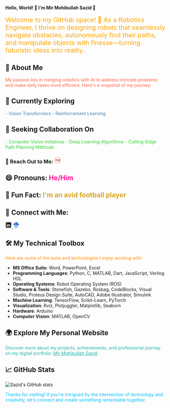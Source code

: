 #### Hello, World! 👋 I'm Mir Mohibullah Sazid 🎈

<div style="color: #FFA500; font-size: 20px;">
Welcome to my GitHub space! 🌟 As a Robotics Engineer, I thrive on designing robots that seamlessly navigate obstacles, autonomously find their paths, and manipulate objects with finesse—turning futuristic ideas into reality.
</div>

## 🤖 About Me
<div style="color: #FF6347;">
My passion lies in merging robotics with AI to address intricate problems and make daily tasks more efficient. Here's a snapshot of my journey:
</div>

## 🌱 Currently Exploring
<div style="color: #4682B4;">
- Vision Transformers
- Reinforcement Learning
</div>

## 👯 Seeking Collaboration On
<div style="color: #32CD32;">
- Computer Vision Initiatives
- Deep Learning Algorithms
- Cutting-Edge Path Planning Methods
</div>

### 📢 Reach Out to Me: <a href="mailto:sazidarnob@gmail.com"><img src="https://github.com/syma-afsha/syma-afsha/blob/main/symaafsha/src/image/footer-mail.png" alt="Email" style="width: 20px; height: 20px;"></a>

## 😄 Pronouns: <span style="color: #FF1493;">He/Him</span>

## 🎉 Fun Fact: <span style="color: #DAA520;">I'm an avid football player</span>

## 🤝 Connect with Me:
<a href="https://www.linkedin.com/in/mir-mohibullah-sazid-a2ba80194/" target="_blank">
    <img src="https://github.com/syma-afsha/syma-afsha/blob/main/symaafsha/src/image/linkedin.png" alt="LinkedIn" style="width: 20px; height: 20px;">
</a>
<a href="https://scholar.google.com/citations?user=TKrHms8AAAAJ&hl=en&oi=sra" target="_blank">
    <img src="https://github.com/syma-afsha/syma-afsha/blob/main/symaafsha/src/image/googlescholar.png" alt="Google Scholar" style="width: 20px; height: 20px;">
</a>

## 🛠️ My Technical Toolbox
<div style="color: #FF8C00;">
Here are some of the tools and technologies I enjoy working with:
</div>

- **MS Office Suite**: Word, PowerPoint, Excel
- **Programming Languages**: Python, C, MATLAB, Dart, JavaScript, Verilog HDL
- **Operating Systems**: Robot Operating System (ROS)
- **Software & Tools**: Stonefish, Gazebo, Rosbag, CodeBlocks, Visual Studio, Proteus Design Suite, AutoCAD, Adobe Illustrator, Simulink
- **Machine Learning**: TensorFlow, Scikit-Learn, PyTorch
- **Visualization**: Rviz, Plotjuggler, Matplotlib, Seaborn
- **Hardware**: Arduino
- **Computer Vision**: MATLAB, OpenCV

## 🌍 Explore My Personal Website
<div style="color: #20B2AA;">
Discover more about my projects, achievements, and professional journey on my digital portfolio: <a href="https://sites.google.com/view/mir-mohibullah-sazid/home" style="color: #20B2AA;">Mir Mohibullah Sazid</a>.
</div>

## 📈 GitHub Stats
![Sazid's GitHub stats](https://github-readme-stats.vercel.app/api?username=Sazid669&show_icons=true&theme=tokyonight)

<div style="color: #00BFFF;">
Thanks for visiting! If you're intrigued by the intersection of technology and creativity, let's connect and create something remarkable together.
</div>
